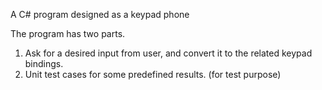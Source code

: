 A C# program designed as a keypad phone

The program has two parts.

1. Ask for a desired input from user, and convert it to the related keypad bindings.
2. Unit test cases for some predefined results. (for test purpose)
